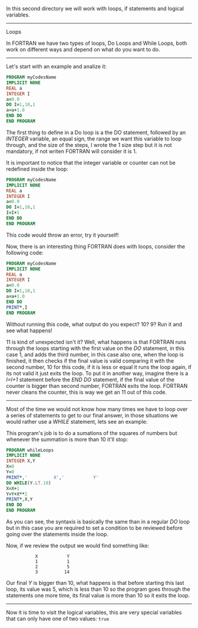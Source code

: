 In this second directory we will work with loops, if statements and logical variables.

<hr>
Loops

In FORTRAN we have two types of loops, Do Loops and While Loops, both work on different ways and depend on what do you want to do.

<hr>
Let's start with an example and analize it:

```fortran
PROGRAM myCodesName 
IMPLICIT NONE
REAL a
INTEGER I
a=0.0
DO I=1,10,1
a=a+1.0
END DO
END PROGRAM
```

The first thing to define in a Do loop is a the DO statement, followed by an <i>INTEGER</i> variable, an equal sign, the range we want this variable to loop through, and the size of the steps, I wrote the 1 size step but it is not mandatory, if not writen FORTRAN will consider it is 1.

It is important to notice that the integer variable or counter can not be redefined inside the loop:

```fortran
PROGRAM myCodesName 
IMPLICIT NONE
REAL a
INTEGER I
a=0.0
DO I=1,10,1
I=I+1
END DO
END PROGRAM
```
This code would throw an error, try it yourself!

Now, there is an interesting thing FORTRAN does with loops, consider the following code: 

```fortran
PROGRAM myCodesName 
IMPLICIT NONE
REAL a
INTEGER I
a=0.0
DO I=1,10,1
a=a+1.0
END DO
PRINT*,I
END PROGRAM
```

Without running this code, what output do you expect? 10? 9? Run it and see what happens!

11 is kind of unexpected isn't it? Well, what happens is that FORTRAN runs through the loops starting with the first value on the <i>DO</i> statement, in this case 1, and adds the third number, in this case also one, when the loop is finished, it then checks if the final value is valid comparing it with the second number, 10 for this code, if it is less or equal it runs the loop again, if its not valid it just exits the loop. To put it in another way, imagine there is a <i>I=I+1</i> statement before the <i>END DO</i> statement, if the final value of the counter is bigger than second number, FORTRAN exits the loop. FORTRAN never cleans the counter, this is way we get an 11 out of this code.

<hr>
Most of the time we would not know how many times we have to loop over a series of statements to get to our final answer, in those situations we would rather use a <i>WHILE</i> statement, lets see an example:

This program's job is to do a sumations of the squares of numbers but whenever the summation is more than 10 it'll stop:

```fortran
PROGRAM whileLoops
IMPLICIT NONE
INTEGER X,Y
X=0
Y=0
PRINT*,'          X','           Y'
DO WHILE(Y.LT.10)
X=X+1
Y=Y+X**2
PRINT*,X,Y
END DO
END PROGRAM
```
As you can see, the syntaxis is basically the same than in a regular <i>DO</i> loop but in this case you are required to set a condition to be reviewed before going over the statements inside the loop.

Now, if we review the output we would find something like:

```
           X           Y
           1           1
           2           5
           3          14
```

Our final <i>Y</i> is bigger than 10, what happens is that before starting this last loop, its value was 5, which is less than 10 so the program goes through the statements one more time, its final value is more than 10 so it exits the loop.

<hr>

Now it is time to visit the logical variables, this are very special variables that can only have one of two values: ``` true ```



